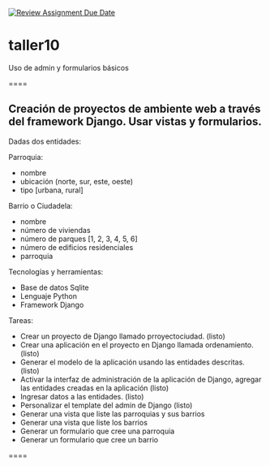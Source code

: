 [![Review Assignment Due Date](https://classroom.github.com/assets/deadline-readme-button-22041afd0340ce965d47ae6ef1cefeee28c7c493a6346c4f15d667ab976d596c.svg)](https://classroom.github.com/a/qjSAyUnr)
# taller10

Uso de admin y formularios básicos

====

## Creación de proyectos de ambiente web a través del framework Django. Usar vistas y formularios.

Dadas dos entidades:

Parroquia:

- nombre
- ubicación (norte, sur, este, oeste)
- tipo [urbana, rural]

Barrio o Ciudadela:

- nombre
- número de viviendas
- número de parques [1, 2, 3, 4, 5, 6]
- número de edificios residenciales
- parroquia

Tecnologías y herramientas:

- Base de datos Sqlite
- Lenguaje Python
- Framework Django

Tareas:

- Crear un proyecto de Django llamado prroyectociudad. (listo)
- Crear una aplicación en el proyecto en Django llamada ordenamiento. (listo)
- Generar el modelo de la aplicación usando las entidades descritas. (listo)
- Activar la interfaz de administración de la aplicación de Django, agregar las entidades creadas en la aplicación (listo)
- Ingresar datos a las entidades. (listo) 
- Personalizar el template del admin de Django (listo) 
- Generar una vista que liste las parroquias y sus barrios
- Generar una vista que liste los barrios
- Generar un formulario que cree una parroquia
- Generar un formulario que cree un barrio

====

